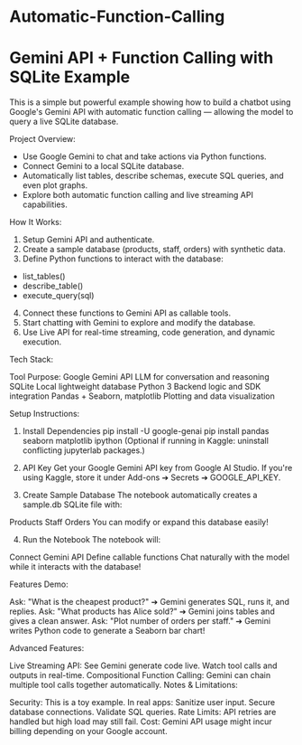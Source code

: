 # Automatic-Function-Calling


# Gemini API + Function Calling with SQLite Example

This is a simple but powerful example showing how to build a chatbot using Google's Gemini API with automatic function calling — allowing the model to query a live SQLite database.

 Project Overview:

- Use Google Gemini to chat and take actions via Python functions.
- Connect Gemini to a local SQLite database.
- Automatically list tables, describe schemas, execute SQL queries, and even plot graphs.
- Explore both automatic function calling and live streaming API capabilities.

 How It Works:

1. Setup Gemini API and authenticate.
2. Create a sample database (products, staff, orders) with synthetic data.
3. Define Python functions to interact with the database:
- list_tables()
- describe_table()
- execute_query(sql)
4. Connect these functions to Gemini API as callable tools.
5. Start chatting with Gemini to explore and modify the database.
6. Use Live API for real-time streaming, code generation, and dynamic execution.

 Tech Stack:


Tool	Purpose:
Google Gemini API	LLM for conversation and reasoning
SQLite	Local lightweight database
Python 3	Backend logic and SDK integration
Pandas + Seaborn, matplotlib	Plotting and data visualization

 Setup Instructions:

1. Install Dependencies
pip install -U google-genai
pip install pandas seaborn matplotlib ipython
(Optional if running in Kaggle: uninstall conflicting jupyterlab packages.)

2. API Key
Get your Google Gemini API key from Google AI Studio.
If you're using Kaggle, store it under Add-ons ➔ Secrets ➔ GOOGLE_API_KEY.
3. Create Sample Database
The notebook automatically creates a sample.db SQLite file with:

Products
Staff
Orders
You can modify or expand this database easily!

4. Run the Notebook
The notebook will:

Connect Gemini API
Define callable functions
Chat naturally with the model while it interacts with the database!

 Features Demo:

Ask: "What is the cheapest product?"
➔ Gemini generates SQL, runs it, and replies.
Ask: "What products has Alice sold?"
➔ Gemini joins tables and gives a clean answer.
Ask: "Plot number of orders per staff."
➔ Gemini writes Python code to generate a Seaborn bar chart!

 Advanced Features:

Live Streaming API:
See Gemini generate code live.
Watch tool calls and outputs in real-time.
Compositional Function Calling:
Gemini can chain multiple tool calls together automatically.
 Notes & Limitations:

Security: This is a toy example. In real apps:
Sanitize user input.
Secure database connections.
Validate SQL queries.
Rate Limits: API retries are handled but high load may still fail.
Cost: Gemini API usage might incur billing depending on your Google account.
